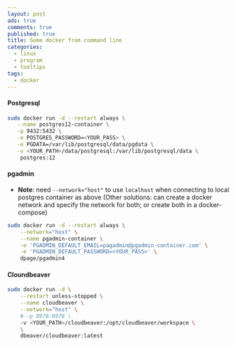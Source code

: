 ```yaml
---
layout: post
ads: true
comments: true
published: true
title: Some docker from command line
categories:
  - linux
  - program
  - tooltips
tags:
  - docker
---
```

#### Postgresql

```bash
sudo docker run -d --restart always \
   --name postgres12-container \
   -p 9432:5432 \
   -e POSTGRES_PASSWORD=<YOUR_PASS> \
   -e PGDATA=/var/lib/postgresql/data/pgdata \
   -v <YOUR_PATH>/data/postgresql:/var/lib/postgresql/data \
    postgres:12
```

#### pgadmin

- **Note**: need `--network="host"` to use `localhost` when connecting to local postgres container as above (Other solutions: can create a docker network and specify the network for both; or create both in a docker-compose)

```bash
sudo docker run -d --restart always \
	--network="host" \
    --name pgadmin-container \
    -e 'PGADMIN_DEFAULT_EMAIL=pagadmin@pgadmin-container.com' \
    -e 'PGADMIN_DEFAULT_PASSWORD=<YOUR_PASS>' \
    dpage/pgadmin4
```

#### Cloundbeaver

```bash
sudo docker run -d \
	--restart unless-stopped \
	--name cloudbeaver \
	--network="host" \
	# -p 8978:8978 \
	-v <YOUR_PATH>/cloudbeaver:/opt/cloudbeaver/workspace \
 	\
	dbeaver/cloudbeaver:latest
```